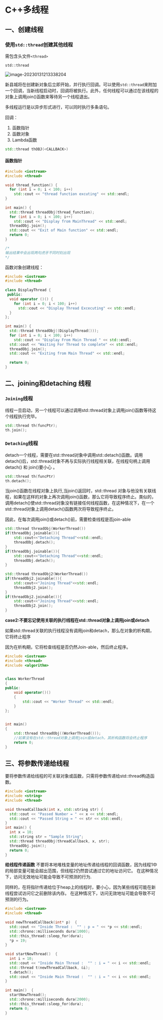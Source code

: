 # C++多线程

## 一、创建线程

### 使用```std::thread```创建其他线程

需包含头文件```<thread>```

```std::thread```

![image-20230131213338204](c++11多线程编程.assets/image-20230131213338204.png)

新县城将在创建新对象后立即开始，并行执行回调。可以使用```std::thread```来附加一个回调，当新线程启动时，回调将被执行。此外，任何线程可以通过在该线程的对象上调用join()函数来等待另一个线程退出。

多线程运行是以异步形式进行，可以同时执行多条语句。

回调：

1. 函数指针
2.  函数对象
3. Lambda函数

```cpp
std::thread thOBJ(<CALLBACK>)
```

#### 函数指针

```cpp
#include <iostream>
#include <thread>
 
void thread_function() {
  for (int i = 0; i < 100; i++)
    std::cout << "thread function excuting" << std::endl;
}
 
int main() {
  std::thread threadObj(thread_function);
  for (int i = 0; i < 100; i++)
    std::cout << "Display from MainThread" << std::endl;
  threadObj.join();
  std::cout << "Exit of Main function" << std::endl;
  return 0;
}

/*
输出结果中会出现两句虎牙不同时刻出现
*/
```

函数对象创建线程：

```cpp
#include <iostream>
#include <thread>
 
class DisplayThread {
 public:
  void operator ()() {
    for (int i = 0; i < 100; i++)
      std::cout << "Display Thread Excecuting" << std::endl;
  }
};
 
int main() {
  std::thread threadObj((DisplayThread()));
  for (int i = 0; i < 100; i++)
    std::cout << "Display From Main Thread " << std::endl;
  std::cout << "Waiting For Thread to complete" << std::endl;
  threadObj.join();
  std::cout << "Exiting from Main Thread" << std::endl;
 
  return 0;
}
```



## 二、joining和detaching 线程

### ```Joining```线程

线程一旦启动，另一个线程可以通过调用std::thread对象上调用join()函数等待这个线程执行完毕。

```cpp
std::thread th(funcPtr); 
th.join();
```

### ```Detaching```线程

detach一个线程，需要在std::thread对象中调用std::detach()函数。调用detach()后，std::thread对象不再与实际执行线程相关联，在线程句柄上调用detach() 和 join()要小心 。

```cpp
std::thread th(funcPtr)
th.detach();
```

当join()函数在线程对象上执行,当join()返回时，std::thread 对象与他没有关联线程，如果在这样的对象上再次调用join()函数，那么它将导致程序终止。类似的，调用detach()使std::thread对象没有链接任何线程函数，在这种情况下，在一个std::thread对象上调用detach()函数两次将导致程序终止。

因此，在每次调用join()或detach()前，需要检查线程是否join-able

```cpp
std::thread threadObj(WorkerThread())
if(threadObj.joinable()){
	std::cout<<"Detaching Thread"<<std::endl;
	threadObj.detach();
}
if(threadObj.joinable()){
	std::cout<<"Detaching Thread"<<std::endl;
	threadObj.detach();
}
 
std::thread threadObj2(WorkerThread())
if(threadObj2.joinable()){
	std::cout<<"Joining Thread"<<std::endl;
	threadObj2.join();
}
if(threadObj2.joinable()){
	std::cout<<"Joining Thread"<<std::endl;
	threadObj2.join();
}
```

**case2:不要忘记使用关联的执行线程在std::thread对象上调用join或detach**

如果std::thread关联的执行线程没有调用join和detach，那么在对象的析构期，它将终止程序

因为在析构期，它将检查线程是否仍然Join-able，然后终止程序。

```cpp
#include <iostream>
#include <thread>
#include <algorithm>
 
 
class WorkerThread
{
public:
    void operator()()
    {
        std::cout << "Worker Thread" << std::endl;
    }
};
 
 
int main()
{
    std::thread threadObj((WorkerThread()));
    //如果没有在std::thread对象上调用join或detach，其析构函数将会终止程序
    return 0;
}
```

## 三、将参数传递给线程

要将参数传递给线程的可关联对象或函数，只需将参数传递给std::thread构造函数。

```cpp
#include <iostream>
#include <string>
#include <thread>
 
void threadCallback(int x, std::string str) {
  std::cout << "Passed Number = " << x << std::endl;
  std::cout << "Passed String = " << str << std::endl;
}
int main() {
  int x = 10;
  std::string str = "Sample String";
  std::thread threadObj(threadCallback, x, str);
  threadObj.join();
  return 0;
}
```

**给线程传递函数** 
 不要将本地堆栈变量的地址传递给线程的回调函数，因为线程1中的局部变量可能会超出范围，但线程2仍然尝试通过它的地址访问它。 在这种情况下，访问无效地址可能会导致不可预测的行为.

同样的，在将指针传递给位于heap上的线程时，要小心，因为某些线程可能在新线程尝试访问它之前删除该内存。 在这种情况下，访问无效地址可能会导致不可预测的行为。

```cpp
#include <iostream>
#include <thread>
 
void newThreadCallback(int* p)  {
  std::cout << "Inside Thread :  "" : p = " << *p << std::endl;
  std::chrono::milliseconds dura(1000);
  std::this_thread::sleep_for(dura);
  *p = 19;
}
 
void startNewThread()  {
  int i = 10;
  std::cout << "Inside Main Thread :  "" : i = " << i << std::endl;
  std::thread t(newThreadCallback, &i);
  t.detach();
  std::cout << "Inside Main Thread :  "" : i = " << i << std::endl;
}
 
int main()  {
  startNewThread();
  std::chrono::milliseconds dura(2000);
  std::this_thread::sleep_for(dura);
  return 0;
}  
```

